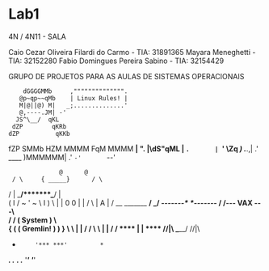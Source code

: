 # Lab1

4N / 4N11 - SALA

Caio Cezar Oliveira Filardi do Carmo - TIA: 31891365
Mayara Meneghetti - TIA: 32152280
Fabio Domingues Pereira Sabino - TIA: 32154429

GRUPO DE PROJETOS PARA AS AULAS DE SISTEMAS OPERACIONAIS

                     
        dGGGGMMb     ,"""""""""""""".
       @p~qp~~qMb    | Linux Rules! |
       M|@||@) M|   _;..............'
       @,----.JM| -'
      JS^\__/  qKL
     dZP        qKRb
    dZP          qKKb
   fZP            SMMb
   HZM            MMMM
   FqM            MMMM
 __| ".        |\dS"qML
 |    `.       | `' \Zq
_)      \.___.,|     .'
\____   )MMMMMM|   .'
     `-'       `--'
     
                  @      @
     / \     { _____}      / \
   /  |  \___/*******\___/  |  \
  (   I  /   ~   '   ~   \  I   )
   \  |  |   0       0   |  |  /
     \   |       A       |   /
       \__    _______    __/
          \_____________/
    _-------*         *-------_
   /  /---      VAX       ---\  \
 /  /     (    System   )     \  \
{  (     (    Gremlin!   )     )  }
 \  \    |               |    /  /
   \  \  |               |  /  /
    **** |               | ****
   //|\\  \_____________/  //|\\
   *         '*** ***'         *
  ***.       .*** ***.       .***
  '*************' '*************'
